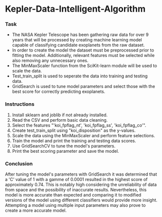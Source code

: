 # **Kepler-Data-Intelligent-Algorithm**

### Task

* The NASA Kepler Telescope has been gathering raw data for over 9 years that will be processed by creating machine learning model capable of classifying candidate exoplanets from the raw dataset. 
* In order to create the model the dataset must be preprocessed prior to fitting the model. Additionally, relevant features must be selected while also removing any unnecessary ones. 
* The MinMaxScaler function from the SciKit-learn module will be used to scale the data.
* Test_train_split is used to seperate the data into training and testing data.
* GridSearch is used to tune model parameters and select those with the best score for correctly predicting exoplanets.

### Instructions

1. Install sklearn and joblib if not already installed.
1. Read the CSV and perform basic data cleaning.
1. Select the features "'koi_fpflag_nt', 'koi_fpflag_ss', 'koi_fpflag_co'".
1. Create test_train_split using "koi_disposition" as the y-values.
1. Scale the data using the MinMaxScaler and perform feature selections.
1. Train the model and print the training and testing data scores.
1. Use GridSearchCV to tune the model's parameters.
1. Print the best scoring parameter and save the model.

### Conclusion

After tuning the model's parameters with GridSearch it was determined that a 'C' value of 1 with a gamme of 0.0001 resulted in the highest score of approximately 0.74. This is notably high considering the unreliability of data from space and the possibility of inaccurate results. Nevertheless, this model is more accurate than expected and comparing it to modified versions of the model using different classifiers would provide more insight. Attempting a model using multiple input parameters may also prove to create a more accurate model. 
